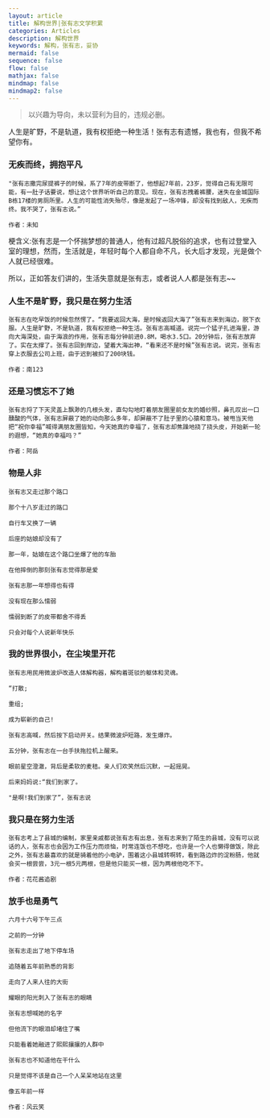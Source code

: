 ```yaml
---
layout: article
title: 解构世界|张有志文学积累
categories: Articles
description: 解构世界
keywords: 解构，张有志，妥协
mermaid: false
sequence: false
flow: false
mathjax: false
mindmap: false
mindmap2: false
---
```





> 以兴趣为导向，未以营利为目的，违规必删。

人生是旷野，不是轨道，我有权拒绝一种生活！张有志有遗憾，我也有，但我不希望你有。


### 无疾而终，拥抱平凡
```
"张有志撒完尿提裤子的时候，系了7年的皮带断了，他想起7年前，23岁，觉得自己有无限可能，有一肚子话要说，想让这个世界听听自己的意见。现在，张有志拽着裤腰，迷失在金城国际B栋17楼的男厕所里。人生的可能性消失殆尽，像是发起了一场冲锋，却没有找到敌人，无疾而终。我不哭了，张有志说。”

作者：未知
```

梗含义:张有志是一个怀揣梦想的普通人，他有过超凡脱俗的追求，也有过登堂入室的理想，然而，生活就是，年轻时每个人都自命不凡，长大后才发现，光是做个人就已经很难。

所以，正如答友们讲的，生活失意就是张有志，或者说人人都是张有志~~

### 人生不是旷野，我只是在努力生活

```
张有志在吃早饭的时候忽然愣了。“我要返回大海，是时候返回大海了”张有志来到海边，脱下衣服。人生是旷野，不是轨道，我有权拒绝一种生活。张有志高喊道。说完一个猛子扎进海里，游向大海深处，由于海浪的作用，张有志每分钟前进0.8M，喝水3.5口。20分钟后，张有志放弃了。实在太撑了。张有志回到岸边，望着大海出神，“看来还不是时候”张有志说。说完，张有志穿上衣服去公司上班，由于迟到被扣了200块钱。

作者：南123
```

### 还是习惯忘不了她

```
张有志捋了下天灵盖上飘渺的几根头发，直勾勾地盯着朋友圈里前女友的婚纱照，鼻孔叹出一口醺酸的气体，张有志屏蔽了她的动向那么多年，却屏蔽不了肚子里的心猿和意马。被甩当天他把“祝你幸福”喊得满朋友圈皆知，今天她真的幸福了，张有志却焦躁地挠了挠头皮，开始新一轮的遐想，“她真的幸福吗？”

作者：阿岳
```


### 物是人非
```
张有志又走过那个路口

那个十八岁走过的路口

自行车又换了一辆

后座的姑娘却没有了

那一年，姑娘在这个路口坐爆了他的车胎

在他摔倒的那刻张有志觉得那是爱

张有志那一年想得也有得

没有现在那么懦弱

懦弱到断了的皮带都舍不得丢

只会对每个人说新年快乐
```


### 我的世界很小，在尘埃里开花
```
张有志用民用微波炉改造人体解构器，解构着斑驳的躯体和灵魂。

“打散;

重组;

成为崭新的自己!

张有志高喊，然后按下启动开关。结果微波炉短路，发生爆炸。

五分钟，张有志在一台手扶拖拉机上醒来。

眼前星空澄澈，背后是柔软的麦秸。亲人们欢笑然后沉默，一起摇晃。

后来妈妈说:“我们到家了。

"是啊!我们到家了”，张有志说
```

### 我只是在努力生活
```
张有志考上了县城的编制，家里亲戚都说张有志有出息，张有志来到了陌生的县城，没有可以说话的人，张有志也会因为工作压力而烦恼，时常连饭也不想吃，也许是一个人也懒得做饭，除此之外，张有志最喜欢的就是骑着他的小电驴，围着这小县城转啊转，看到路边炸的淀粉肠，他就会买一根尝尝，3元一根5元两根，但是他只能买一根，因为两根他吃不下。

作者：花花酱追剧
```

### 放手也是勇气
```
六月十六号下午三点

之前的一分钟

张有志走出了地下停车场

追随着五年前熟悉的背影

走向了人来人往的大街

耀眼的阳光刺入了张有志的眼睛

张有志想喊她的名字

但他流下的眼泪却堵住了嘴

只能看着她融进了熙熙攘攘的人群中

张有志也不知道他在干什么

只是觉得不该是自己一个人呆呆地站在这里

像五年前一样

作者：风云笑
```